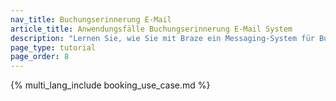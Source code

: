 ```yaml
---
nav_title: Buchungserinnerung E-Mail
article_title: Anwendungsfälle Buchungserinnerung E-Mail System
description: "Lernen Sie, wie Sie mit Braze ein Messaging-System für Buchungserinnerungen per E-Mail erstellen, das es Nutzer:innen erlaubt, Buchungen zu erstellen und Nachrichten zur Erinnerung zu erhalten."
page_type: tutorial
page_order: 8
---
```


{% multi_lang_include booking_use_case.md %}